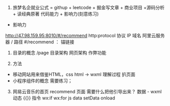 1. 旅梦名企就业公式 = githup + leetcode + 掘金写文章 + 商业项目 +源码分析 + 读经典原著 
  代码能力 + 影响力(刻意练习)
 - 影响力 

 http://47.98.159.95:8010/#/recommend
 http:protocol 协议
 IP 域名 阿里云服务器
 / 路径
 #/recommend ： 锚链接

 1. 目录的概念
    /page
    目录架构
    网页架构
    作弊功能


2. 方法
- 移动网站用来借鉴HTML，css
    html -> wxml  理解过程  扒页面
- 小程序组件的概念 需要练习；

3. 网易云音乐的首页 recommend 页面
   需要什么把他引导出来？ 数据
        - wxml
            动态 {{}}
            指令 wx:if  wx:for
            js data setData onload

    